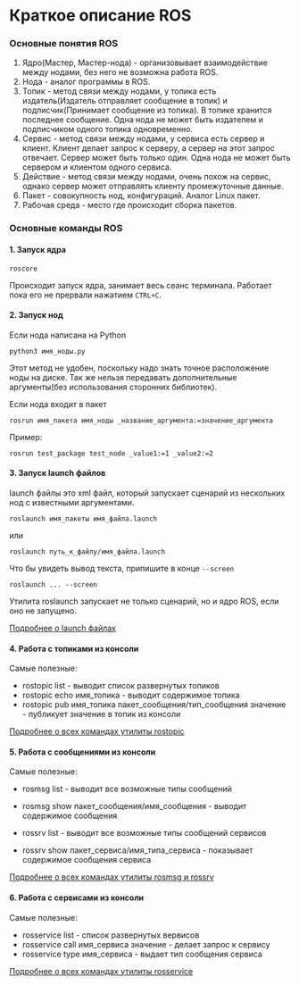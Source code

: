 # Краткое описание ROS
### Основные понятия ROS
1. Ядро(Мастер, Мастер-нода) - организовывает взаимодействие между нодами, без него не возможна работа ROS. 
2. Нода - аналог программы в ROS.
3. Топик - метод связи между нодами, у топика есть издатель(Издатель отправляет сообщение в топик) и подписчик(Принимает сообщение из топика). В топике хранится последнее сообщение. Одна нода не может быть издателем и подписчиком одного топика одновременно. 
4. Сервис - метод связи между нодами, у сервиса есть сервер и клиент. Клиент делает запрос к серверу, а сервер на этот запрос отвечает. Сервер может быть только один. Одна нода не может быть сервером и клиентом одного сервиса.
5. Действие - метод связи между нодами, очень похож на сервис, однако сервер может отправлять клиенту промежуточные данные.
6. Пакет - совокупность нод, конфигураций. Аналог Linux пакет.
7. Рабочая среда - место где происходит сборка пакетов.

### Основные команды ROS
#### 1. Запуск ядра
```
roscore
```
Происходит запуск ядра, занимает весь сеанс терминала. Работает пока его не прервали нажатием ```СTRL+C```.
#### 2. Запуск нод
Если нода написана на Python
```
python3 имя_ноды.py
```

Этот метод не удобен, поскольку надо знать точное расположение ноды на диске. Так же нельзя передавать дополнительные аргументы(без использования сторонних библиотек).

Если нода входит в пакет
```
rosrun имя_пакета имя_ноды _название_аргумента:=значение_аргумента
```

Пример: 
```
rosrun test_package test_node _value1:=1 _value2:=2
```

#### 3. Запуск launch файлов
launch файлы это xml файл, который запускает сценарий из нескольких нод с известными аргументами.

```
roslaunch имя_пакеты имя_файла.launch
```
или 
```
roslaunch путь_к_файлу/имя_файла.launch
```

Что бы увидеть вывод текста, припишите в конце ```--screen```
```
roslaunch ... --screen
```

Утилита roslaunch запускает не только сценарий, но и ядро ROS, если оно не запущено.

[Подробнее о launch файлах](http://wiki.ros.org/roslaunch/XML)

#### 4. Работа с топиками из консоли

Самые полезные:
* rostopic list - выводит список развернутых топиков
* rostopic echo имя_топика - выводит содержимое топика
* rostopic pub имя_топика пакет_сообщения/тип_сообщения значение - публикует значение в топик из консоли

[Подробнее о всех командах утилиты rostopic](http://wiki.ros.org/rostopic)

#### 5. Работа с сообщениями из консоли
Самые полезные:
* rosmsg list - выводит все возможные типы сообщений
* rosmsg show пакет_сообщения/имя_сообщения - выводит содержимое сообщения

* rossrv list - выводит все возможные типы сообщений сервисов
* rossrv show пакет_сервиса/имя_типа_сервиса - показывает содержимое сообщения сервиса 

[Подробнее о всех командах утилиты rosmsg и rossrv](http://wiki.ros.org/rosmsg)

#### 6. Работа с сервисами из консоли

Самые полезные:
* rosservice list - список развернутых вервисов
* rosservice call имя_сервиса значение - делает запрос к сервису
* rosservice type имя_сервиса - выдает тип сообщения сервиса

[Подробнее о всех командах утилиты rosservice](http://wiki.ros.org/rosservice)

